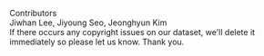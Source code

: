 Contributors<br>
Jiwhan Lee, Jiyoung Seo, Jeonghyun Kim<br>
If there occurs any copyright issues on our dataset, we'll delete it immediately so please let us know. Thank you.
